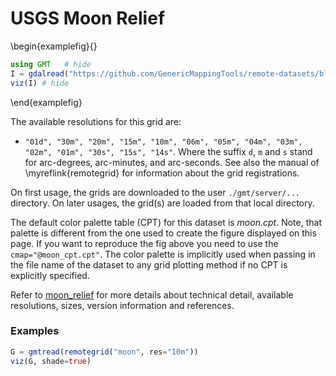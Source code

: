 # USGS Moon Relief


\begin{examplefig}{}
```julia
using GMT	# hide
I = gdalread("https://github.com/GenericMappingTools/remote-datasets/blob/main/docs/_static/GMT_moon_relief.jpg?raw=true"); # hide
viz(I) # hide
```
\end{examplefig}

The available resolutions for this grid are:
- `"01d", "30m", "20m", "15m", "10m", "06m", "05m", "04m", "03m", "02m", "01m", "30s", "15s", "14s"`. Where
  the suffix `d`, `m` and `s` stand for arc-degrees, arc-minutes, and arc-seconds. See also the manual
  of \myreflink{remotegrid} for information about the grid registrations.

On first usage, the grids are downloaded to the user `./gmt/server/...` directory. On later usages,
the grid(s) are loaded from that local directory.

The default color palette table (CPT) for this dataset is _moon.cpt_. Note, that palette is different
from the one used to create the figure displayed on this page. If you want to reproduce the fig above
you need to use the `cmap="@moon_cpt.cpt"`.  The color palette is implicitly used when passing in the
file name of the dataset to any grid plotting method if no CPT is explicitly specified.

Refer to [moon_relief](https://www.generic-mapping-tools.org/remote-datasets/moon-relief.html) for more details
about technical detail, available resolutions, sizes, version information and references.

### Examples

```julia
G = gmtread(remotegrid("moon", res="10m"))
viz(G, shade=true)
```
